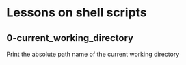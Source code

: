 # Lessons on shell scripts
## 0-current_working_directory
Print the absolute path name of the current working directory

